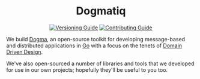 <center>

# Dogmatiq

[![Versioning Guide](https://img.shields.io/badge/versioning_guide-007d9c?&style=for-the-badge)][versioning guide]
[![Contributing Guide](https://img.shields.io/badge/contributing_guide-007d9c?&style=for-the-badge)][contributing guide]

</center>

We build [Dogma], an open-source toolkit for developing message-based and
distributed applications in [Go] with a focus on the tenets of [Domain Driven
Design].

We've also open-sourced a number of libraries and tools that we developed for
use in our own projects; hopefully they'll be useful to you too.

<!-- references -->

[contributing guide]: https://github.com/dogmatiq/.github/CONTRIBUTING.md
[dogma]: https://github.com/dogmatiq/dogma
[domain driven design]: https://en.wikipedia.org/wiki/Domain-driven_design
[go]: https://golang.org/
[versioning guide]: https://github.com/dogmatiq/.github/VERSIONING.md
